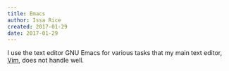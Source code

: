 ```yaml
---
title: Emacs
author: Issa Rice
created: 2017-01-29
date: 2017-01-29
---
```


I use the text editor GNU Emacs for various tasks that my main text editor,
[Vim](wiki/vim.md), does not handle well.
